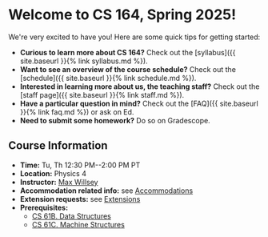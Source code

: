 ---
---

# Welcome to CS 164, Spring 2025!

We're very excited to have you! Here are some quick tips for getting
started:

-   **Curious to learn more about CS 164?** Check out the
    [syllabus]({{ site.baseurl }}{% link syllabus.md %}).
-   **Want to see an overview of the course schedule?** Check out the
    [schedule]({{ site.baseurl }}{% link schedule.md %}).
-   **Interested in learning more about us, the teaching staff?** Check
    out the [staff page]({{ site.baseurl }}{% link staff.md %}).
-   **Have a particular question in mind?** Check out the
    [FAQ]({{ site.baseurl }}{% link faq.md %}) or ask on Ed.
-   **Need to submit some homework?** Do so on Gradescope.
<!-- -   **Looking for the class compiler we build during class sessions?**
    You can find it in the [Class Compiler GitHub Repository](#). -->

## Course Information

- **Time:** Tu, Th 12:30 PM--2:00 PM PT
- **Location:** Physics 4
- **Instructor:** [Max Willsey](https://www.mwillsey.com/)
- **Accommodation related info:** see [Accommodations](./syllabus.html#Accommodations)
- **Extension requests:** see [Extensions](./syllabus.html#Extensions)
- **Prerequisites:**
    - [CS 61B. Data Structures](https://www2.eecs.berkeley.edu/Courses/CS61B/)
    - [CS 61C. Machine Structures](https://www2.eecs.berkeley.edu/Courses/CS61C/)
